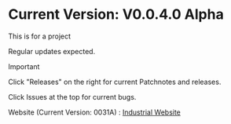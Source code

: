 # Current Version: V0.0.4.0 Alpha

This is for a project

Regular updates expected.

>[!IMPORTANT]
> Click "Releases" on the right for current Patchnotes and releases.
>
> Click Issues at the top for current bugs.
>
> Website (Current Version: 0031A) : [Industrial Website](https://basinj.github.io/IndustrialWeb/)

